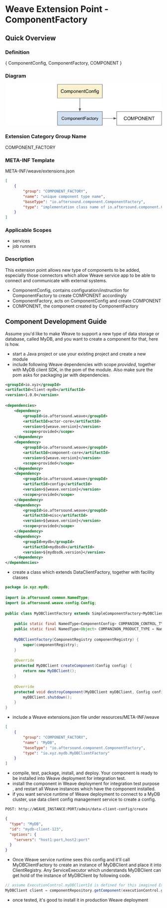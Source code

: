# Weave Extension Point - ComponentFactory

## Quick Overview

### Definition

{ ComponentConfig, ComponentFactory, COMPONENT }

### Diagram

![](diagrams/WEAVE-EXTENSION-POINT-COMPONENT-FACTORY.png)

### Extension Category Group Name

COMPONENT_FACTORY

### META-INF Template

META-INF/weave/extensions.json

```json
[
    {
        "group": "COMPONENT_FACTORY",
        "name": "unique component type name",
        "baseType": "io.aftersound.component.ComponentFactory",
        "type": "implementation class name of io.aftersound.component.ComponentFactory"
    }
]
```

### Applicable Scopes

- services
- job runners

### Description

This extension point allows new type of components to be added, especially those connectors which allow Weave service 
app to be able to connect and communicate with external systems.

- ComponentConfig, contains configuration/instruction for ComponentFactory to create COMPONENT accordingly
- ComponentFactory, acts on ComponentConfig and create COMPONENT
- COMPONENT, the component created by ComponentFactory

## Component Development Guide

Assume you'd like to make Weave to support a new type of data storage or database, called MyDB, and you want to create 
a component for that, here is how.

- start a Java project or use your existing project and create a new module
- include following Weave dependencies with scope *provided*, together with MyDB client SDK, in the pom of the module. Also 
make sure the pom asks for packaging jar with dependencies.

```xml
<groupId>io.xyz</groupId>
<artifactId>client-mydb</artifactId>
<version>1.0.0</version>

<dependencies>
    <dependency>
        <groupId>io.aftersound.weave</groupId>
        <artifactId>actor-core</artifactId>
        <version>${weave.version}</version>
        <scope>provided</scope>
    </dependency>
    <dependency>
        <groupId>io.aftersound.weave</groupId>
        <artifactId>component-core</artifactId>
        <version>${weave.version}</version>
        <scope>provided</scope>
    </dependency>
    <dependency>
        <groupId>io.aftersound.weave</groupId>
        <artifactId>config</artifactId>
        <version>${weave.version}</version>
        <scope>provided</scope>
    </dependency>
    <dependency>
        <groupId>io.aftersound.weave</groupId>
        <artifactId>misc</artifactId>
        <version>${weave.version}</version>
        <scope>provided</scope>
    </dependency>
    <dependency>
        <groupId>mydb</groupId>
        <artifactId>mydbsdk</artifactId>
        <version>${mydbsdk.version}</version>
    </dependency>
</dependencies>
```

- create a class which extends DataClientFactory, together with facility classes

```java
package io.xyz.mydb;

import io.aftersound.common.NamedType;
import io.aftersound.weave.config.Config;

public class MyDBClientFactory extends SimpleComponentFactory<MyDBClient> {

    public static final NamedType<ComponentConfig> COMPANION_CONTROL_TYPE = NamedType.of("MyDB", SimpleComponentConfig.class);
    public static final NamedType<Object> COMPANINON_PRODUCT_TYPE = NamedType.of("MyDB", MyDBClient.class);

    MyDBClientFactory(ComponentRegistry componentRegistry) {
        super(componentRegistry);
    }

    @Override
    protected MyDBClient createComponent(Config config) {
        return new MyDBClient();
    }

    @Override
    protected void destroyComponent(MyDBClient myDBClient, Config config) {
        myDBClient.shutdown();
    }
}
```

- include a Weave extensions.json file under resources/META-INF/weave

```json
[
    {
        "group": "COMPONENT_FACTORY",
        "name": "MyDB",
        "baseType": "io.aftersound.component.ComponentFactory",
        "type": "io.xyz.mydb.MyDBClientFactory"
    }
]
```
- compile, test, package, install, and deploy. Your component is ready to be installed into Weave deployment for 
integration test.
- install the component in Weave deployment for integration test purpose , and restart all Weave instances which have 
the component installed.
- if you want service runtime of Weave deployment to connect to a MyDB cluster, use data client config management service
to create a config.

```html
POST: http://WEAVE_INSTANCE:PORT/admin/data-client-config/create  
```

```json
{
  "type": "MyDB",
  "id": "mydb-client-123",
  "options": {
    "servers": "host1:port,host2:port"
  }
}
```
- Once Weave service runtime sees this config and it'll call MyDBClientFactory to create an instance of MyDBClient 
and place it into ClientRegistry. Any ServiceExecutor which understands MyDBClient can get hold of the instance of 
MyDBClient by following code.

```java
// assume ExecutionControl.myDBClientId is defined for this imagined ExecutionControl
MyDBClient client = componentRepository.getComponent(executionControl.getMyDBClientId());
```

- once tested, it's good to install it in production Weave deployment